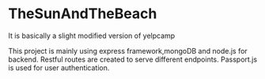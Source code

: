 # TheSunAndTheBeach
It is basically a slight modified version of yelpcamp

This project is mainly using express framework,mongoDB and node.js for backend. 
Restful routes are created to serve different endpoints. 
Passport.js is used for user authentication.
